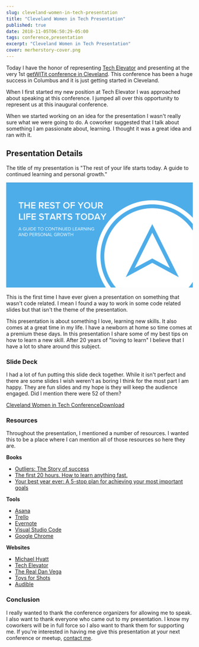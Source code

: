```yaml
---
slug: cleveland-women-in-tech-presentation
title: "Cleveland Women in Tech Presentation"
published: true
date: 2018-11-05T06:50:29-05:00
tags: conference,presentation
excerpt: "Cleveland Women in Tech Presentation"
cover: merherstory-cover.png
---
```


Today I have the honor of representing [Tech Elevator](http://www.techelevator.com) and presenting at the very 1st [getWITit conference in Cleveland](https://getwitit.org/agenda-cle/). This conference has been a huge success in Columbus and it is just getting started in Cleveland. 

When I first started my new position at Tech Elevator I was approached about speaking at this conference. I jumped all over this opportunity to represent us at this inaugural conference. 

When we started working on an idea for the presentation I wasn't really sure what we were going to do. A coworker suggested that I talk about something I am passionate about, learning. I thought it was a great idea and ran with it. 

## Presentation Details

The title of my presentation is "The rest of your life starts today. A guide to continued learning and personal growth."

![](./Screen-Shot-2018-11-04-at-9.25.10-PM.png)

This is the first time I have ever given a presentation on something that wasn't code related. I mean I found a way to work in some code related slides but that isn't the theme of the presentation.

This presentation is about something I love, learning new skills. It also comes at a great time in my life. I have a newborn at home so time comes at a premium these days. In this presentation I share some of my best tips on how to learn a new skill. After 20 years of "loving to learn" I believe that I have a lot to share around this subject. 

### Slide Deck

I had a lot of fun putting this slide deck together. While it isn't perfect and there are some slides I wish weren't as boring I think for the most part I am happy. They are fun slides and my hope is they will keep the audience engaged. Did I mention there were 52 of them? 

[Cleveland Women in Tech Conference](https://therealdanvega.com/wp-content/uploads/2018/11/Cleveland-Women-in-Tech-Conference.pdf)[Download](https://therealdanvega.com/wp-content/uploads/2018/11/Cleveland-Women-in-Tech-Conference.pdf)

### Resources

Throughout the presentation, I mentioned a number of resources. I wanted this to be a place where I can mention all of those resources so here they are. 

**Books**

*   [Outliers: The Story of success](https://amzn.to/2OqS87U)
*   [The first 20 hours. How to learn anything fast.](https://amzn.to/2FoMx2J)
*   [Your best year ever: A 5-stop plan for achieving your most important goals](https://amzn.to/2OnA7at)

**Tools**

*   [Asana](https://asana.com/)
*   [Trello](https://trello.com/)
*   [Evernote](https://evernote.com/)
*   [Visual Studio Code](https://code.visualstudio.com/)
*   [Google Chrome](https://www.google.com/chrome/)

**Websites**

*   [Michael Hyatt](https://michaelhyatt.com)
*   [Tech Elevator](https://www.techelevator.com/)
*   [The Real Dan Vega](https://therealdanvega.com)
*   [Toys for Shots](http://www.toysforshots.com)
*   [Audible](https://www.audible.com)

### Conclusion

I really wanted to thank the conference organizers for allowing me to speak. I also want to thank everyone who came out to my presentation. I know my coworkers will be in full force so I also want to thank them for supporting me. If you're interested in having me give this presentation at your next conference or meetup, [contact me](https://therealdanvega.com/contact).